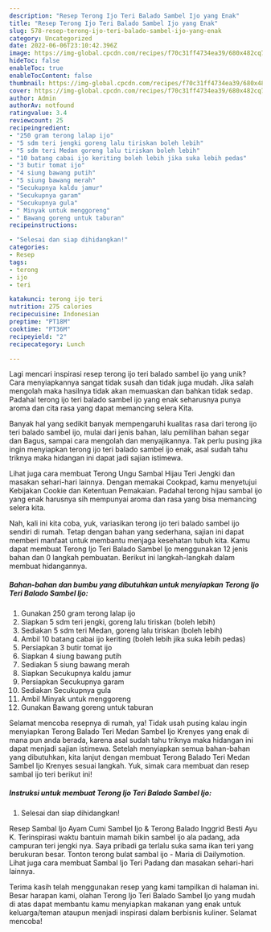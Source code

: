 ```yaml
---
description: "Resep Terong Ijo Teri Balado Sambel Ijo yang Enak"
title: "Resep Terong Ijo Teri Balado Sambel Ijo yang Enak"
slug: 578-resep-terong-ijo-teri-balado-sambel-ijo-yang-enak
category: Uncategorized
date: 2022-06-06T23:10:42.396Z
image: https://img-global.cpcdn.com/recipes/f70c31ff4734ea39/680x482cq70/terong-ijo-teri-balado-sambel-ijo-foto-resep-utama.jpg
hideToc: false
enableToc: true
enableTocContent: false
thumbnail: https://img-global.cpcdn.com/recipes/f70c31ff4734ea39/680x482cq70/terong-ijo-teri-balado-sambel-ijo-foto-resep-utama.jpg
cover: https://img-global.cpcdn.com/recipes/f70c31ff4734ea39/680x482cq70/terong-ijo-teri-balado-sambel-ijo-foto-resep-utama.jpg
author: Admin
authorAv: notfound
ratingvalue: 3.4
reviewcount: 25
recipeingredient:
- "250 gram terong lalap ijo"
- "5 sdm teri jengki goreng lalu tiriskan boleh lebih"
- "5 sdm teri Medan goreng lalu tiriskan boleh lebih"
- "10 batang cabai ijo keriting boleh lebih jika suka lebih pedas"
- "3 butir tomat ijo"
- "4 siung bawang putih"
- "5 siung bawang merah"
- "Secukupnya kaldu jamur"
- "Secukupnya garam"
- "Secukupnya gula"
- " Minyak untuk menggoreng"
- " Bawang goreng untuk taburan"
recipeinstructions:

- "Selesai dan siap dihidangkan!"
categories:
- Resep
tags:
- terong
- ijo
- teri

katakunci: terong ijo teri 
nutrition: 275 calories
recipecuisine: Indonesian
preptime: "PT18M"
cooktime: "PT36M"
recipeyield: "2"
recipecategory: Lunch

---
```





Lagi mencari inspirasi resep terong ijo teri balado sambel ijo yang unik? Cara menyiapkannya sangat tidak susah dan tidak juga mudah. Jika salah mengolah maka hasilnya tidak akan memuaskan dan bahkan tidak sedap. Padahal terong ijo teri balado sambel ijo yang enak seharusnya punya aroma dan cita rasa yang dapat memancing selera Kita.





Banyak hal yang sedikit banyak mempengaruhi kualitas rasa dari terong ijo teri balado sambel ijo, mulai dari jenis bahan, lalu pemilihan bahan segar dan Bagus, sampai cara mengolah dan menyajikannya. Tak perlu pusing jika ingin menyiapkan terong ijo teri balado sambel ijo enak,      asal sudah tahu triknya maka hidangan ini dapat jadi sajian istimewa.














Lihat juga cara membuat Terong Ungu Sambal Hijau Teri Jengki dan masakan sehari-hari lainnya. Dengan memakai Cookpad, kamu menyetujui Kebijakan Cookie dan Ketentuan Pemakaian. Padahal terong hijau sambal ijo yang enak harusnya sih mempunyai aroma dan rasa yang bisa memancing selera kita.






Nah, kali ini kita coba, yuk, variasikan terong ijo teri balado sambel ijo sendiri di rumah. Tetap dengan bahan yang sederhana, sajian ini dapat memberi manfaat untuk membantu menjaga kesehatan tubuh kita. Kamu dapat membuat Terong Ijo Teri Balado Sambel Ijo menggunakan 12 jenis bahan dan 0 langkah pembuatan. Berikut ini langkah-langkah dalam membuat hidangannya.

<!--inarticleads1-->

##### Bahan-bahan dan bumbu yang dibutuhkan untuk menyiapkan Terong Ijo Teri Balado Sambel Ijo:

1. Gunakan 250 gram terong lalap ijo
1. Siapkan 5 sdm teri jengki, goreng lalu tiriskan (boleh lebih)
1. Sediakan 5 sdm teri Medan, goreng lalu tiriskan (boleh lebih)
1. Ambil 10 batang cabai ijo keriting (boleh lebih jika suka lebih pedas)
1. Persiapkan 3 butir tomat ijo
1. Siapkan 4 siung bawang putih
1. Sediakan 5 siung bawang merah
1. Siapkan Secukupnya kaldu jamur
1. Persiapkan Secukupnya garam
1. Sediakan Secukupnya gula
1. Ambil  Minyak untuk menggoreng
1. Gunakan  Bawang goreng untuk taburan


Selamat mencoba resepnya di rumah, ya! Tidak usah pusing kalau ingin menyiapkan Terong Balado Teri Medan Sambel Ijo Krenyes yang enak di mana pun anda berada, karena asal sudah tahu triknya maka hidangan ini dapat menjadi sajian istimewa. Setelah menyiapkan semua bahan-bahan yang dibutuhkan, kita lanjut dengan membuat Terong Balado Teri Medan Sambel Ijo Krenyes sesuai langkah. Yuk, simak cara membuat dan resep sambal ijo teri berikut ini! 

<!--inarticleads2-->

##### Instruksi untuk membuat Terong Ijo Teri Balado Sambel Ijo:


1. Selesai dan siap dihidangkan!

Resep Sambal Ijo Ayam Cumi Sambel Ijo &amp; Terong Balado Inggrid Besti Ayu K. Terinspirasi waktu bantuin mamah bikin sambel ijo ala padang, ada campuran teri jengki nya. Saya pribadi ga terlalu suka sama ikan teri yang berukuran besar. Tonton terong bulat sambal ijo - Maria di Dailymotion. Lihat juga cara membuat Sambal Ijo Teri Padang dan masakan sehari-hari lainnya. 

Terima kasih telah menggunakan resep yang kami tampilkan di halaman ini. Besar harapan kami, olahan Terong Ijo Teri Balado Sambel Ijo yang mudah di atas dapat membantu kamu menyiapkan makanan yang enak untuk keluarga/teman ataupun menjadi inspirasi dalam berbisnis kuliner. Selamat mencoba!
